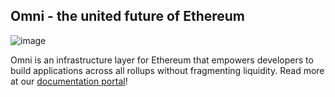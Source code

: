 ## Omni - the united future of Ethereum

![image](https://github.com/omni-network/.github/assets/10233439/062af8cd-e45d-48a9-b993-7e7a95296b02)

Omni is an infrastructure layer for Ethereum that empowers developers to build applications across all rollups without fragmenting liquidity. Read more at our [documentation portal](https://docs.omni.network)!
